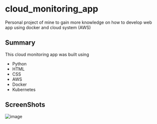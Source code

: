 # cloud_monitoring_app

Personal project of mine to gain more knowledge on how to develop web app using docker and cloud system (AWS)

## Summary
This cloud monitoring app was built using
- Python
- HTML
- CSS
- AWS
- Docker
- Kubernetes

## ScreenShots

![image](https://github.com/voidcoden/cloud_monitoring_app/assets/141619028/98572a3c-b6e4-4e2b-ae96-c8eeab17e87a)
